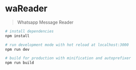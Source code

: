 # waReader
> Whatsapp Message Reader

``` bash
# install dependencies
npm install

# run development mode with hot reload at localhost:3000
npm run dev

# build for production with minification and autoprefixer
npm run build
```
